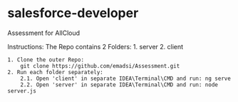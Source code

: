 # salesforce-developer
Assessment for AllCloud

Instructions: 
    The Repo contains 2 Folders: 
        1. server
        2. client
    
    1. Clone the outer Repo: 
        git clone https://github.com/emadsi/Assessment.git
    2. Run each folder separately:
        2.1. Open 'client' in separate IDEA\Terminal\CMD and run: ng serve
        2.2. Open 'server' in separate IDEA\Terminal\CMD and run: node server.js
